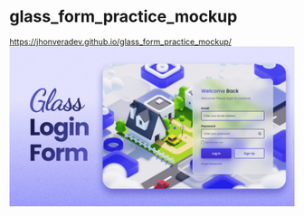 # glass_form_practice_mockup
https://jhonveradev.github.io/glass_form_practice_mockup/
![](preview.png) 
